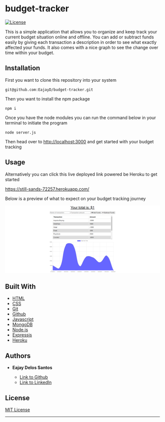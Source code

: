 # budget-tracker

[![License](https://img.shields.io/badge/license-MIT-blue)](https://opensource.org/licenses/MIT)

This is a simple application that allows you to organize and keep track your current budget situation online and offline. You can add or subtract funds easily by giving each transaction a description in order to see what exactly affected your funds. It also comes with a nice graph to see the change over time within your budget.


## Installation

 First you want to clone this repository into your system

  ```
  git@github.com:EajayD/budget-tracker.git
  ```

  Then you want to install the npm package 

  ```
  npm i 
  ```

  Once you have the node modules you can run the command below in your terminal to initiate the program

  ```
  node server.js
  ```

  Then head over to <a href = "http://localhost:3000">http://localhost:3000</a> and get started with your budget tracking

## Usage

Alternatively you can click this live deployed link powered be Heroku to get started

<a href ="https://still-sands-72257.herokuapp.com/">https://still-sands-72257.herokuapp.com/</a>

Below is a preview of what to expect on your budget tracking journey

<img src="./public/Screenshot.png" alt="preview">

## Built With

* [HTML](https://developer.mozilla.org/en-US/docs/Web/HTML)
* [CSS](https://developer.mozilla.org/en-US/docs/Web/CSS)
* [Git](https://git-scm.com/about)
* [Github](https://github.com/)
* [Javascript](https://developer.mozilla.org/en-US/docs/Web/JavaScript)
* [MongoDB](https://www.mongodb.com/)
* [Node.js](https://nodejs.org/en/docs/)
* [Expressjs](https://www.npmjs.com/package/express)
* [Heroku](https://devcenter.heroku.com/)


## Authors

* **Eajay Delos Santos** 

    - [Link to Github](https://github.com/EajayD)
    - [Link to LinkedIn](https://www.linkedin.com/in/eajay-delos-santos-912950214/)

## License
  
 [MIT License](https://opensource.org/licenses/MIT)
  
  ---
